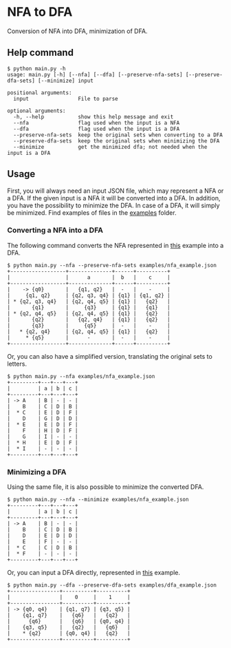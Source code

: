 # NFA to DFA

Conversion of NFA into DFA, minimization of DFA.

## Help command

```
$ python main.py -h
usage: main.py [-h] [--nfa] [--dfa] [--preserve-nfa-sets] [--preserve-dfa-sets] [--minimize] input

positional arguments:
  input                File to parse

optional arguments:
  -h, --help           show this help message and exit
  --nfa                flag used when the input is a NFA
  --dfa                flag used when the input is a DFA
  --preserve-nfa-sets  keep the original sets when converting to a DFA
  --preserve-dfa-sets  keep the original sets when minimizing the DFA
  --minimize           get the minimized dfa; not needed when the input is a DFA
```

## Usage

First, you will always need an input JSON file, which may represent a NFA or a DFA. If the given input is a NFA it will
be converted into a DFA. In addition, you have the possibility to minimize the DFA. In case of a DFA, it will simply be
minimized. Find examples of files in the [examples](examples) folder.

### Converting a NFA into a DFA

The following command converts the NFA represented in [this](examples/nfa_example.json) example into a DFA.

```
$ python main.py --nfa --preserve-nfa-sets examples/nfa_example.json
+------------------+--------------+------+----------+
|                  |      a       |  b   |    c     |
+------------------+--------------+------+----------+
|    -> {q0}       |   {q1, q2}   |  -   |    -     |
|     {q1, q2}     | {q2, q3, q4} | {q1} | {q1, q2} |
| * {q2, q3, q4}   | {q2, q4, q5} | {q1} |   {q2}   |
|       {q1}       |     {q3}     | {q1} |   {q1}   |
| * {q2, q4, q5}   | {q2, q4, q5} | {q1} |   {q2}   |
|       {q2}       |   {q2, q4}   | {q1} |   {q2}   |
|       {q3}       |     {q5}     |  -   |    -     |
|   * {q2, q4}     | {q2, q4, q5} | {q1} |   {q2}   |
|     * {q5}       |      -       |  -   |    -     |
+------------------+--------------+------+----------+
```

Or, you can also have a simplified version, translating the original sets to letters.

```
$ python main.py --nfa examples/nfa_example.json 
+---------+---+---+---+
|         | a | b | c |
+---------+---+---+---+
| -> A    | B | - | - |
|    B    | C | D | B |
|  * C    | E | D | F |
|    D    | G | D | D |
|  * E    | E | D | F |
|    F    | H | D | F |
|    G    | I | - | - |
|  * H    | E | D | F |
|  * I    | - | - | - |
+---------+---+---+---+
```

### Minimizing a DFA

Using the same file, it is also possible to minimize the converted DFA.

```
$ python main.py --nfa --minimize examples/nfa_example.json
+---------+---+---+---+
|         | a | b | c |
+---------+---+---+---+
| -> A    | B | - | - |
|    B    | C | D | B |
|    D    | E | D | D |
|    E    | F | - | - |
|  * C    | C | D | B |
|  * F    | - | - | - |
+---------+---+---+---+
```

Or, you can input a DFA directly, represented in [this](examples/dfa_example.json) example.

```
$ python main.py --dfa --preserve-dfa-sets examples/dfa_example.json
+----------------+----------+----------+
|                |    0     |    1     |
+----------------+----------+----------+
| -> {q0, q4}    | {q1, q7} | {q3, q5} |
|    {q1, q7}    |   {q6}   |   {q2}   |
|      {q6}      |   {q6}   | {q0, q4} |
|    {q3, q5}    |   {q2}   |   {q6}   |
|    * {q2}      | {q0, q4} |   {q2}   |
+----------------+----------+----------+
```
